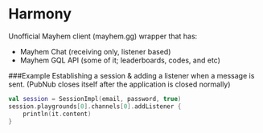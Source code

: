 # Harmony
Unofficial Mayhem client (mayhem.gg) wrapper that has:

- Mayhem Chat (receiving only, listener based)
- Mayhem GQL API (some of it; leaderboards, codes, and etc)

###Example
Establishing a session & adding a listener when a message is sent. (PubNub closes itself after
 the application is closed normally)
```kotlin
val session = SessionImpl(email, password, true)
session.playgrounds[0].channels[0].addListener {
    println(it.content)
}
```